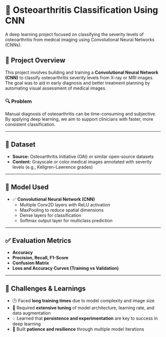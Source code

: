 # 🦴 Osteoarthritis Classification Using CNN

A deep learning project focused on classifying the severity levels of osteoarthritis from medical imaging using Convolutional Neural Networks (CNNs).

## 🧠 Project Overview

This project involves building and training a **Convolutional Neural Network (CNN)** to classify osteoarthritis severity levels from X-ray or MRI images. The goal was to aid in early diagnosis and better treatment planning by automating visual assessment of medical images.

### 🔍 Problem
Manual diagnosis of osteoarthritis can be time-consuming and subjective. By applying deep learning, we aim to support clinicians with faster, more consistent classification.

---

## 📂 Dataset

- **Source:** Osteoarthritis Initiative (OAI) or similar open-source datasets
- **Content:** Grayscale or color medical images annotated with severity levels (e.g., Kellgren-Lawrence grades)

---

## 🧪 Model Used

- ✅ **Convolutional Neural Network (CNN)**
  - Multiple Conv2D layers with ReLU activation
  - MaxPooling to reduce spatial dimensions
  - Dense layers for classification
  - Softmax output layer for multiclass prediction

---

## ✅ Evaluation Metrics

- **Accuracy**
- **Precision, Recall, F1-Score**
- **Confusion Matrix**
- **Loss and Accuracy Curves (Training vs Validation)**

---
## 📌 Challenges & Learnings

- 🕒 Faced **long training times** due to model complexity and image size  
- 🧪 Required **extensive tuning** of model architecture, learning rate, and data augmentation  
- 💡 Learned that **persistence and experimentation** are key to success in deep learning  
- 🧘 Built **patience and resilience** through multiple model iterations  
